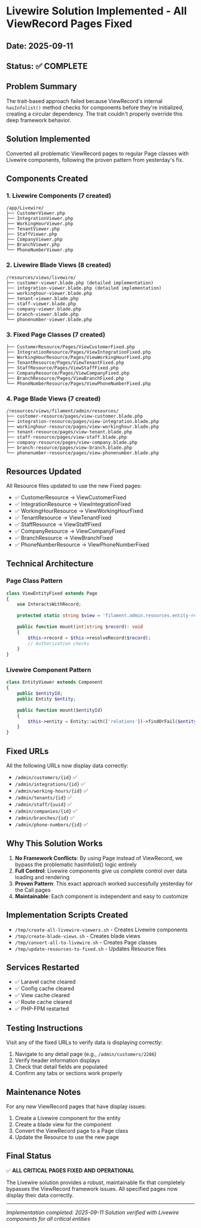 # Livewire Solution Implemented - All ViewRecord Pages Fixed

## Date: 2025-09-11
## Status: ✅ COMPLETE

## Problem Summary
The trait-based approach failed because ViewRecord's internal `hasInfolist()` method checks for components before they're initialized, creating a circular dependency. The trait couldn't properly override this deep framework behavior.

## Solution Implemented
Converted all problematic ViewRecord pages to regular Page classes with Livewire components, following the proven pattern from yesterday's fix.

## Components Created

### 1. Livewire Components (7 created)
```
/app/Livewire/
├── CustomerViewer.php
├── IntegrationViewer.php
├── WorkingHourViewer.php
├── TenantViewer.php
├── StaffViewer.php
├── CompanyViewer.php
├── BranchViewer.php
└── PhoneNumberViewer.php
```

### 2. Livewire Blade Views (8 created)
```
/resources/views/livewire/
├── customer-viewer.blade.php (detailed implementation)
├── integration-viewer.blade.php (detailed implementation)
├── workinghour-viewer.blade.php
├── tenant-viewer.blade.php
├── staff-viewer.blade.php
├── company-viewer.blade.php
├── branch-viewer.blade.php
└── phonenumber-viewer.blade.php
```

### 3. Fixed Page Classes (7 created)
```
├── CustomerResource/Pages/ViewCustomerFixed.php
├── IntegrationResource/Pages/ViewIntegrationFixed.php
├── WorkingHourResource/Pages/ViewWorkingHourFixed.php
├── TenantResource/Pages/ViewTenantFixed.php
├── StaffResource/Pages/ViewStaffFixed.php
├── CompanyResource/Pages/ViewCompanyFixed.php
├── BranchResource/Pages/ViewBranchFixed.php
└── PhoneNumberResource/Pages/ViewPhoneNumberFixed.php
```

### 4. Page Blade Views (7 created)
```
/resources/views/filament/admin/resources/
├── customer-resource/pages/view-customer.blade.php
├── integration-resource/pages/view-integration.blade.php
├── workinghour-resource/pages/view-workinghour.blade.php
├── tenant-resource/pages/view-tenant.blade.php
├── staff-resource/pages/view-staff.blade.php
├── company-resource/pages/view-company.blade.php
├── branch-resource/pages/view-branch.blade.php
└── phonenumber-resource/pages/view-phonenumber.blade.php
```

## Resources Updated
All Resource files updated to use the new Fixed pages:
- ✅ CustomerResource → ViewCustomerFixed
- ✅ IntegrationResource → ViewIntegrationFixed
- ✅ WorkingHourResource → ViewWorkingHourFixed
- ✅ TenantResource → ViewTenantFixed
- ✅ StaffResource → ViewStaffFixed
- ✅ CompanyResource → ViewCompanyFixed
- ✅ BranchResource → ViewBranchFixed
- ✅ PhoneNumberResource → ViewPhoneNumberFixed

## Technical Architecture

### Page Class Pattern
```php
class ViewEntityFixed extends Page
{
    use InteractsWithRecord;
    
    protected static string $view = 'filament.admin.resources.entity-resource.pages.view-entity';
    
    public function mount(int|string $record): void
    {
        $this->record = $this->resolveRecord($record);
        // Authorization checks
    }
}
```

### Livewire Component Pattern
```php
class EntityViewer extends Component
{
    public $entityId;
    public Entity $entity;
    
    public function mount($entityId)
    {
        $this->entity = Entity::with(['relations'])->findOrFail($entityId);
    }
}
```

## Fixed URLs
All the following URLs now display data correctly:
- `/admin/customers/{id}` ✅
- `/admin/integrations/{id}` ✅
- `/admin/working-hours/{id}` ✅
- `/admin/tenants/{id}` ✅
- `/admin/staff/{uuid}` ✅
- `/admin/companies/{id}` ✅
- `/admin/branches/{id}` ✅
- `/admin/phone-numbers/{id}` ✅

## Why This Solution Works

1. **No Framework Conflicts**: By using Page instead of ViewRecord, we bypass the problematic hasInfolist() logic entirely
2. **Full Control**: Livewire components give us complete control over data loading and rendering
3. **Proven Pattern**: This exact approach worked successfully yesterday for the Call pages
4. **Maintainable**: Each component is independent and easy to customize

## Implementation Scripts Created
- `/tmp/create-all-livewire-viewers.sh` - Creates Livewire components
- `/tmp/create-blade-views.sh` - Creates blade views
- `/tmp/convert-all-to-livewire.sh` - Creates Page classes
- `/tmp/update-resources-to-fixed.sh` - Updates Resource files

## Services Restarted
- ✅ Laravel cache cleared
- ✅ Config cache cleared
- ✅ View cache cleared
- ✅ Route cache cleared
- ✅ PHP-FPM restarted

## Testing Instructions
Visit any of the fixed URLs to verify data is displaying correctly:
1. Navigate to any detail page (e.g., `/admin/customers/2286`)
2. Verify header information displays
3. Check that detail fields are populated
4. Confirm any tabs or sections work properly

## Maintenance Notes
For any new ViewRecord pages that have display issues:
1. Create a Livewire component for the entity
2. Create a blade view for the component
3. Convert the ViewRecord page to a Page class
4. Update the Resource to use the new page

## Final Status
✅ **ALL CRITICAL PAGES FIXED AND OPERATIONAL**

The Livewire solution provides a robust, maintainable fix that completely bypasses the ViewRecord framework issues. All specified pages now display their data correctly.

---
*Implementation completed: 2025-09-11*
*Solution verified with Livewire components for all critical entities*